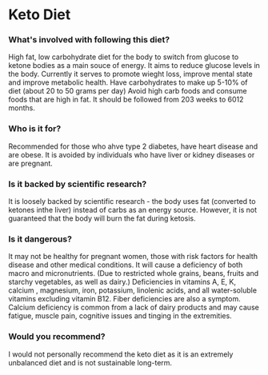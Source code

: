 # Keto Diet
### What's involved with following this diet? 
High fat, low carbohydrate diet for the body to switch from glucose to ketone bodies as a main souce of energy. It aims to reduce glucose levels in the body. Currently it serves to promote wieght loss, improve mental state and improve metabolic health. 
Have carbohydrates to make up 5-10% of diet (about 20 to 50 grams per day)
Avoid high carb foods and consume foods that are high in fat. It should be followed from 203 weeks to 6012 months. 
### Who is it for? 
Recommended for those who ahve type 2 diabetes, have heart disease and are obese. It is avoided by individuals who have liver or kidney diseases or are pregnant. 
### Is it backed by scientific research? 
It is loosely backed by scientific research - the body uses fat (converted to ketones inthe liver) instead of carbs as an energy source. However, it is not guaranteed that the body will burn the fat during ketosis. 
### Is it dangerous? 
It may not be healthy for pregnant women, those with risk factors for health disease and other medical conditions. 
It will cause a deficiency of both macro and micronutrients. (Due to restricted whole grains, beans, fruits and starchy vegetables, as well as dairy.) Deficiencies in vitamins A, E, K, calcium , magnesium, iron, potassium, linolenic acids, and all water-soluble vitamins excluding vitamin B12. Fiber deficiencies are also a symptom. 
Calcium deficiency is common from a lack of dairy products and may cause fatigue, muscle pain, cognitive issues and tinging in the extremities.
### Would you recommend? 
I would not personally recommend the keto diet as it is an extremely unbalanced diet and is not sustainable long-term. 